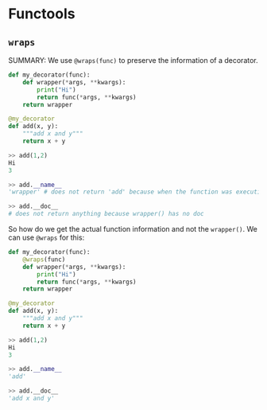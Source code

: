 # Functools

## `wraps`

SUMMARY: We use `@wraps(func)` to preserve the information of a decorator.

```python
def my_decorator(func):
    def wrapper(*args, **kwargs):
        print("Hi")
        return func(*args, **kwargs)
    return wrapper

@my_decorator
def add(x, y):
    """add x and y"""
    return x + y

>> add(1,2)
Hi
3

>> add.__name__
'wrapper' # does not return 'add' because when the function was executing, it was inside wrapper()

>> add.__doc__
# does not return anything because wrapper() has no doc
```

So how do we get the actual function information and not the `wrapper()`. We can use `@wraps` for this:

```python
def my_decorator(func):
    @wraps(func)
    def wrapper(*args, **kwargs):
        print("Hi")
        return func(*args, **kwargs)
    return wrapper

@my_decorator
def add(x, y):
    """add x and y"""
    return x + y

>> add(1,2)
Hi
3

>> add.__name__
'add'

>> add.__doc__
'add x and y'
```